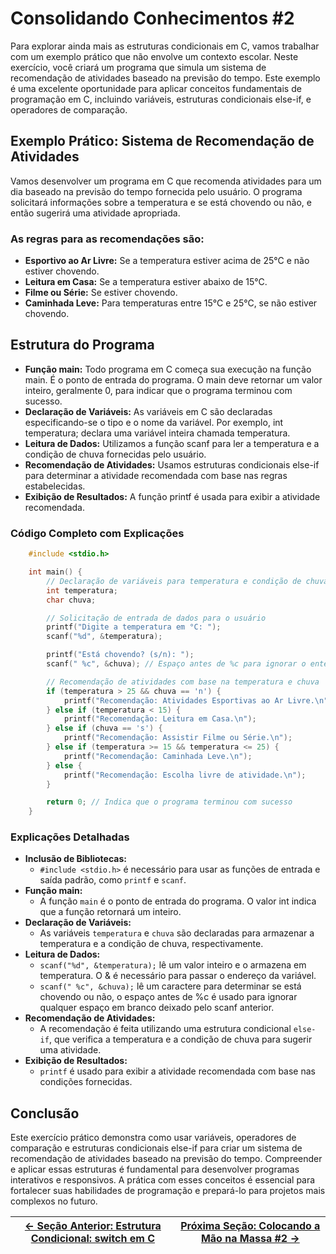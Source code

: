 # Consolidando Conhecimentos #2

Para explorar ainda mais as estruturas condicionais em C, vamos trabalhar com um exemplo prático que não envolve um contexto escolar. Neste exercício, você criará um programa que simula um sistema de recomendação de atividades baseado na previsão do tempo. Este exemplo é uma excelente oportunidade para aplicar conceitos fundamentais de programação em C, incluindo variáveis, estruturas condicionais else-if, e operadores de comparação.

## Exemplo Prático: Sistema de Recomendação de Atividades

Vamos desenvolver um programa em C que recomenda atividades para um dia baseado na previsão do tempo fornecida pelo usuário. O programa solicitará informações sobre a temperatura e se está chovendo ou não, e então sugerirá uma atividade apropriada.

### As regras para as recomendações são:

-   **Esportivo ao Ar Livre:** Se a temperatura estiver acima de 25°C e não estiver chovendo.
-   **Leitura em Casa:** Se a temperatura estiver abaixo de 15°C.
-   **Filme ou Série:** Se estiver chovendo.
-   **Caminhada Leve:** Para temperaturas entre 15°C e 25°C, se não estiver chovendo.

## Estrutura do Programa

-   **Função main:** Todo programa em C começa sua execução na função main. É o ponto de entrada do programa. O main deve retornar um valor inteiro, geralmente 0, para indicar que o programa terminou com sucesso.
-   **Declaração de Variáveis:** As variáveis em C são declaradas especificando-se o tipo e o nome da variável. Por exemplo, int temperatura; declara uma variável inteira chamada temperatura.
-   **Leitura de Dados:** Utilizamos a função scanf para ler a temperatura e a condição de chuva fornecidas pelo usuário.
-   **Recomendação de Atividades:** Usamos estruturas condicionais else-if para determinar a atividade recomendada com base nas regras estabelecidas.
-   **Exibição de Resultados:** A função printf é usada para exibir a atividade recomendada.

### Código Completo com Explicações

```c
    #include <stdio.h>

    int main() {
        // Declaração de variáveis para temperatura e condição de chuva
        int temperatura;
        char chuva;

        // Solicitação de entrada de dados para o usuário
        printf("Digite a temperatura em °C: ");
        scanf("%d", &temperatura);

        printf("Está chovendo? (s/n): ");
        scanf(" %c", &chuva); // Espaço antes de %c para ignorar o enter

        // Recomendação de atividades com base na temperatura e chuva
        if (temperatura > 25 && chuva == 'n') {
            printf("Recomendação: Atividades Esportivas ao Ar Livre.\n");
        } else if (temperatura < 15) {
            printf("Recomendação: Leitura em Casa.\n");
        } else if (chuva == 's') {
            printf("Recomendação: Assistir Filme ou Série.\n");
        } else if (temperatura >= 15 && temperatura <= 25) {
            printf("Recomendação: Caminhada Leve.\n");
        } else {
            printf("Recomendação: Escolha livre de atividade.\n");
        }

        return 0; // Indica que o programa terminou com sucesso
    }
```

### Explicações Detalhadas

-   **Inclusão de Bibliotecas:**
    -   `#include <stdio.h>` é necessário para usar as funções de entrada e saída padrão, como `printf` e `scanf`.
-   **Função main:**
    -   A função `main` é o ponto de entrada do programa. O valor int indica que a função retornará um inteiro.
-   **Declaração de Variáveis:**
    -   As variáveis `temperatura` e `chuva` são declaradas para armazenar a temperatura e a condição de chuva, respectivamente.
-   **Leitura de Dados:**
    -   `scanf("%d", &temperatura);` lê um valor inteiro e o armazena em temperatura. O & é necessário para passar o endereço da variável.
    -   `scanf(" %c", &chuva);` lê um caractere para determinar se está chovendo ou não, o espaço antes de %c é usado para ignorar qualquer espaço em branco deixado pelo scanf anterior.
-   **Recomendação de Atividades:**
    -   A recomendação é feita utilizando uma estrutura condicional `else-if`, que verifica a temperatura e a condição de chuva para sugerir uma atividade.
-   **Exibição de Resultados:**
    -   `printf` é usado para exibir a atividade recomendada com base nas condições fornecidas.

## Conclusão

Este exercício prático demonstra como usar variáveis, operadores de comparação e estruturas condicionais else-if para criar um sistema de recomendação de atividades baseado na previsão do tempo. Compreender e aplicar essas estruturas é fundamental para desenvolver programas interativos e responsivos. A prática com esses conceitos é essencial para fortalecer suas habilidades de programação e prepará-lo para projetos mais complexos no futuro.

| [← Seção Anterior: Estrutura Condicional: switch em C](https://github.com/ArturColen/Pre-AEDS1-Workshop/blob/main/materiais/04-estruturas-condicionais/04.03-estrutura-switch.md) | [Próxima Seção: Colocando a Mão na Massa #2 →](https://github.com/ArturColen/Pre-AEDS1-Workshop/blob/main/materiais/04-estruturas-condicionais/04.05-colocando-a-mao-na-massa-02.md) |
| --------------------------------------------------------------------------------------------------------------------------------------------------------------------------------- | ------------------------------------------------------------------------------------------------------------------------------------------------------------------------------------ |
